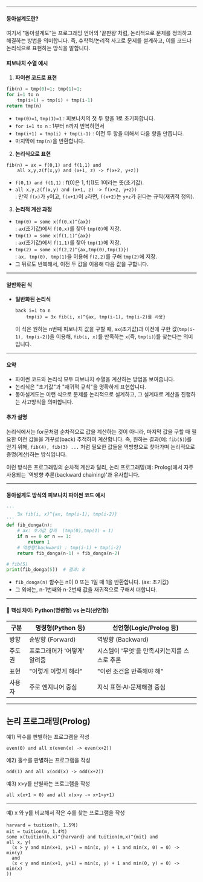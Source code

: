 
---
#### 동아설계도란?

여기서 "동아설계도"는 프로그래밍 언어의 '끝판왕'처럼, 논리적으로 문제를 정의하고 해결하는 방법을 의미합니다. 즉, 수학적/논리적 사고로 문제를 설계하고, 이를 코드나 논리식으로 표현하는 방식을 말합니다.

#### 피보나치 수열 예시

1. **파이썬 코드로 표현**

```python
fib(n) = tmp(0)=1; tmp(1)=1;
for i=1 to n
    tmp(i+1) = tmp(i) + tmp(i-1)
return tmp(n)
```

- `tmp(0)=1`, `tmp(1)=1` : 피보나치의 첫 두 항을 1로 초기화합니다.
- `for i=1 to n` : 1부터 n까지 반복하면서
- `tmp(i+1) = tmp(i) + tmp(i-1)` : 이전 두 항을 더해서 다음 항을 만듭니다.
- 마지막에 `tmp(n)`을 반환합니다.

2. **논리식으로 표현**

```
fib(n) = ax = f(0,1) and f(1,1) and
    all x,y,z(f(x,y) and (x+1, z) -> f(x+2, y+z))
```

- `f(0,1) and f(1,1)` : f(0)은 1, f(1)도 1이라는 뜻(초기값).
- `all x,y,z(f(x,y) and (x+1, z) -> f(x+2, y+z))`  
  : 만약 `f(x)`가 `y`이고, `f(x+1)`이 `z`라면, `f(x+2)`는 `y+z`가 된다는 규칙(재귀적 정의).

3. **논리적 계산 과정**

- `tmp(0) = some x(f(0,x)^{ax})`  
  : `ax`(초기값)에서 `f(0,x)`를 찾아 `tmp(0)`에 저장.
- `tmp(1) = some x(f(1,1)^{ax})`  
  : `ax`(초기값)에서 `f(1,1)`를 찾아 `tmp(1)`에 저장.
- `tmp(2) = some x(f(2,2)^{ax,tmp(0),tmp(1)})`  
  : `ax, tmp(0), tmp(1)`을 이용해 `f(2,2)`를 구해 `tmp(2)`에 저장.
- 그 뒤로도 반복해서, 이전 두 값을 이용해 다음 값을 구합니다.

---
#### 일반화된 식

- **일반화된 논리식**  
  ```
  back i=1 to n
      tmp(i) = ∃x fib(i, x)^{ax, tmp(i-1), tmp(i-2)를 사용}
  ```
  이 식은 원하는 n번째 피보나치 값을 구할 때, `ax`(초기값)과 이전에 구한 값(`tmp(i-1), tmp(i-2)`)을 이용해, `fib(i, x)`를 만족하는 `x`(즉, `tmp(i)`)를 찾는다는 의미입니다.

---
#### 요약

- 파이썬 코드와 논리식 모두 피보나치 수열을 계산하는 방법을 보여줍니다.
- 논리식은 "초기값"과 "재귀적 규칙"을 명확하게 표현합니다.
- 동아설계도는 이런 식으로 문제를 논리적으로 설계하고, 그 설계대로 계산을 진행하는 사고방식을 의미합니다.

#### 추가 설명

논리식에서는 for문처럼 순차적으로 값을 계산하는 것이 아니라, 마지막 값을 구할 때 필요한 이전 값들을 거꾸로(back) 추적하여 계산합니다. 즉, 원하는 결과(예: `fib(5)`)를 얻기 위해, `fib(4), fib(3) ...` 처럼 필요한 값들을 역방향으로 찾아가며 논리적으로 증명(계산)하는 방식입니다.

이런 방식은 프로그래밍의 순차적 계산과 달리, 논리 프로그래밍(예: Prolog)에서 자주 사용되는 '역방향 추론(backward chaining)'과 유사합니다.

---
#### 동아설계도 방식의 피보나치 파이썬 코드 예시

```python
'''
	∃x fib(i, x)^{ax, tmp(i-1), tmp(i-2)}
'''
def fib_donga(n):
    # ax: 초기값 정의  (tmp(0),tmp(1) = 1)
    if n == 0 or n == 1:
        return 1
    # 역방향(backward) : tmp(i-1) + tmp(i-2)
    return fib_donga(n-1) + fib_donga(n-2)

# fib(5)
print(fib_donga(5))  # 결과: 8
```

- `fib_donga(n)` 함수는 n이 0 또는 1일 때 1을 반환합니다. (ax: 초기값)
- 그 외에는, n-1번째와 n-2번째 값을 재귀적으로 구해서 더합니다.

---

#### 🧠 핵심 차이: Python(명령형) vs 논리(선언형)

| 구분   | 명령형(Python 등)         | 선언형(Logic/Prolog 등)         |
|--------|--------------------------|---------------------------------|
| 방향   | 순방향 (Forward)         | 역방향 (Backward)               |
| 주도권 | 프로그래머가 '어떻게' 알려줌 | 시스템이 '무엇'을 만족시키는지를 스스로 추론 |
| 표현   | "이렇게 이렇게 해라"      | "이런 조건을 만족해야 해"         |
| 사용자 | 주로 엔지니어 중심         | 지식 표현·AI·문제해결 중심         |

---
## 논리 프로그래밍(Prolog)

예1) 짝수를 판별하는 프로그램을 작성
```
even(0) and all x(even(x) -> even(x+2))
```
예2) 홀수를 판별하는 프로그램을 작성
```
odd(1) and all x(odd(x) -> odd(x+2))
```

예3) x>y를 판별하는 프로그램을 작성
```
all x(x+1 > 0) and all x(x>y -> x+1>y+1)
```

---
예) x 와 y를 비교해서 작은 수를 찾는 프로그램을 작성 
```
harvard = tuition(h, 1.5억)
mit = tuition(m, 1.4억)
some x(tuition(h,x)^{harvard} and tuition(m,x)^{mit} and 
all x, y(
  (x > y and min(x+1, y+1) = min(x, y) + 1 and min(x, 0) = 0) -> min(y)
  and
  (x < y and min(x+1, y+1) = min(x, y) + 1 and min(0, y) = 0) -> min(x)
))
```